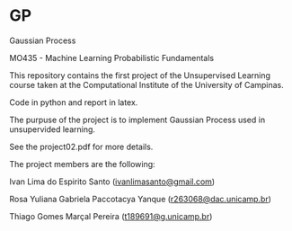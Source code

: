 # GP
Gaussian Process

MO435 - Machine Learning Probabilistic Fundamentals


This repository contains the first project of the Unsupervised Learning course taken at the Computational Institute of the University of Campinas.

Code in python and report in latex.

The purpuse of the project is to implement Gaussian Process used in unsupervided learning.

See the project02.pdf for more details.

The project members are the following:

Ivan Lima do Espirito Santo (ivanlimasanto@gmail.com)

Rosa Yuliana Gabriela Paccotacya Yanque (r263068@dac.unicamp.br)

Thiago Gomes Marçal Pereira (t189691@g.unicamp.br)
